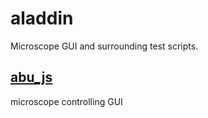 # aladdin

Microscope GUI and surrounding test scripts.

## [abu_js](./abu_js)

microscope controlling GUI
